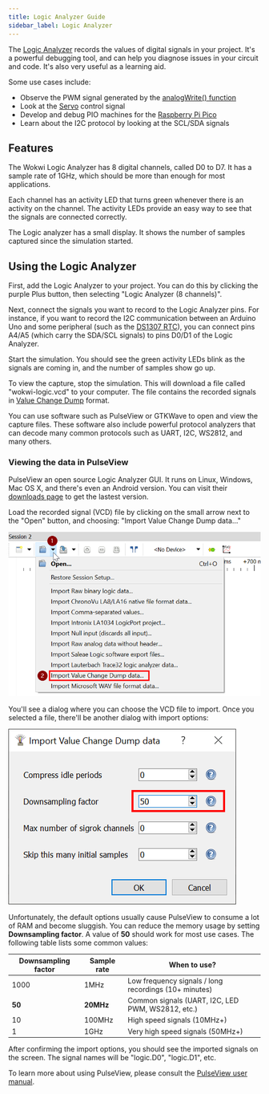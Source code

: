 ```yaml
---
title: Logic Analyzer Guide
sidebar_label: Logic Analyzer
---
```


The [Logic Analyzer](../parts/wokwi-logic-analyzer) records the values of digital signals in your project. It's a powerful debugging tool, and can help you diagnose issues in your circuit and code. It's also very useful as a learning aid.

Some use cases include:

- Observe the PWM signal generated by the [analogWrite() function](https://www.arduino.cc/reference/en/language/functions/analog-io/analogwrite/)
- Look at the [Servo](../parts/wokwi-servo) control signal
- Develop and debug PIO machines for the [Raspberry Pi Pico](../parts/wokwi-pi-pico)
- Learn about the I2C protocol by looking at the SCL/SDA signals

## Features

The Wokwi Logic Analyzer has 8 digital channels, called D0 to D7. It has a sample rate of 1GHz, which should be more than enough for most applications.

Each channel has an activity LED that turns green whenever there is an activity on the channel. The activity LEDs provide an easy way to see that the signals are connected
correctly.

The Logic analyzer has a small display. It shows the number of samples captured since
the simulation started.

## Using the Logic Analyzer

First, add the Logic Analyzer to your project. You can do this by clicking the purple Plus button, then selecting "Logic Analyzer (8 channels)".

Next, connect the signals you want to record to the Logic Analyzer pins. For instance, if you want to record the I2C communication between an Arduino Uno and some peripheral (such as the [DS1307 RTC](../parts/wokwi-ds1307)), you can connect pins A4/A5 (which carry the SDA/SCL signals) to pins D0/D1 of the Logic Analyzer.

Start the simulation. You should see the green activity LEDs blink as the signals are coming in, and the number of samples show go up.

To view the capture, stop the simulation. This will download a file called "wokwi-logic.vcd" to your computer. The file contains the recorded signals in [Value Change Dump](https://en.wikipedia.org/wiki/Value_change_dump) format.

You can use software such as PulseView or GTKWave to open and view the capture files. These software also include powerful protocol analyzers that can decode many common protocols such as UART, I2C, WS2812, and many others.

### Viewing the data in PulseView

PulseView an open source Logic Analyzer GUI. It runs on Linux, Windows, Mac OS X, and there's even an Android version. You can visit their [downloads page](https://sigrok.org/wiki/Downloads) to get the lastest version.

Load the recorded signal (VCD) file by clicking on the small arrow next to the "Open" button, and choosing: "Import Value Change Dump data..."

![PulseView: Import Value Change Dump data](logic-analyzer-pulseview-1.png)

You'll see a dialog where you can choose the VCD file to import. Once you selected a file, there'll be another dialog with import options:

![PulseView: Compress idle periods](logic-analyzer-pulseview-2.png)

Unfortunately, the default options usually cause PulseView to consume a lot of RAM and become sluggish. You can reduce the memory usage by setting **Downsampling factor**. A value of **50** should work for most use cases. The following table lists some common values:

| Downsampling factor | Sample rate | When to use?                                          |
| ------------------- | ----------- | ----------------------------------------------------- |
| 1000                | 1MHz        | Low frequency signals / long recordings (10+ minutes) |
| **50**              | **20MHz**   | Common signals (UART, I2C, LED PWM, WS2812, etc.)     |
| 10                  | 100MHz      | High speed signals (10MHz+)                           |
| 1                   | 1GHz        | Very high speed signals (50MHz+)                      |

After confirming the import options, you should see the imported signals on the screen. The signal names will be "logic.D0", "logic.D1", etc.

To learn more about using PulseView, please consult the [PulseView user manual](https://sigrok.org/doc/pulseview/unstable/manual.html).
